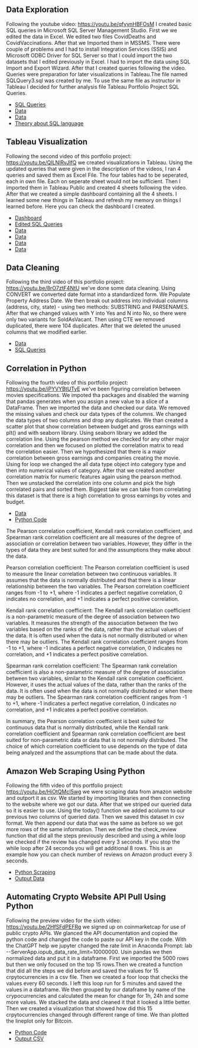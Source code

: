 ## Data Exploration
Following the youtube video: https://youtu.be/qfyynHBFOsM I created basic SQL queries in Microsoft SQL Server Management Studio. 
First we we edited the data in Excel. We edited two files CovidDeaths and CovidVaccinations. After that we Imported them in MSSMS. There were couple
of problems and I had to install Integration Services (SSIS) and  Microsoft ODBC Driver for SQL Server so that I could import the two datasets that I 
edited previously in Excel. I had to import the data using SQL Import and Export Wizard. After that I created queries following the video. Queries
were preparation for later visualizations in Tableau.The file named SQLQuery3.sql was created by me. To use the same file as instructor in Tableau I 
decided for further analysis file Tableau Portfolio Project SQL Queries.

* [SQL Queries](https://github.com/rokzupan1/portfolio-projects/blob/main/Data%20Exploration/SQLQuery3.sql)
* [Data](https://github.com/rokzupan1/portfolio-projects/blob/main/Data%20Exploration/CovidVaccinations.xlsx)
* [Data](https://github.com/rokzupan1/portfolio-projects/blob/main/Data%20Exploration/CovidDeaths.xlsx)
* [Theory about SQL language](https://github.com/rokzupan1/portfolio-projects/blob/main/Data%20Exploration/Building%20Blocks%20of%20Databases%20-%20Theory.txt)

## Tableau Visualization
Following the second video of this portfolio project: https://youtu.be/QILNlRvJlfQ we created visualizations in Tableau. 
Using the updated queries that were given in the description of the videos, I ran 4 queries and saved them as Excel File. The four tables had to be 
seperated, each in own file. Each on seperate sheet would not be sufficient. Then I imported them in Tableau Public and created 4 sheets following the video.
After that we created a simple dashboard containing all the 4 sheets. I learned some new things in Tableau and refresh my memory on things I learned before.
Here you can check the dashboard I created.

* [Dashboard](https://public.tableau.com/views/covid-deaths-vaccinations/Dashboard1?:language=en-US&:display_count=n&:origin=viz_share_link)
* [Edited SQL Queries](https://github.com/rokzupan1/portfolio-projects/blob/main/Tableau%20Visualization/Tableau%20Portfolio%20Project%20SQL%20Queries.sql)
* [Data](https://github.com/rokzupan1/portfolio-projects/blob/main/Tableau%20Visualization/Tableau%20Table%201.xlsx)
* [Data](https://github.com/rokzupan1/portfolio-projects/blob/main/Tableau%20Visualization/Tableau%20Table%202.xlsx)
* [Data](https://github.com/rokzupan1/portfolio-projects/blob/main/Tableau%20Visualization/Tableau%20Table%203.xlsx)
* [Data](https://github.com/rokzupan1/portfolio-projects/blob/main/Tableau%20Visualization/Tableau%20Table%204.xlsx)

## Data Cleaning
Following the third video of this portfolio project: https://youtu.be/8rO7ztF4NtU we've done some data cleaning. 
Using CONVERT we converted date format into a standardized form. We Populate Property Address Date. We then break out address into individual columns 
(address, city, state) - using two methods: SUBSTRING and PARSENAMES. After that we changed values with Y into Yes and N into No, so there were only 
two variants for SoldAsVacant. Then using CTE we removed duplicated, there were 104 duplicates. After that we deleted the unused columns that we modified earlier.

* [Data](https://github.com/rokzupan1/portfolio-projects/blob/main/Data%20Cleaning/Nashville%20Housing%20Data%20for%20Data%20Cleaning.xlsx)
* [SQL Queries](https://github.com/rokzupan1/portfolio-projects/blob/main/Data%20Cleaning/DataCleaning.sql)

## Correlation in Python
Following the fourth video of this portfolio project: https://youtu.be/iPYVYBtUTyE we've been figuring correlation between movies
specifications. We impoted tha packages and disabled the warning that pandas generates when you assign a new value to a slice of 
a DataFrame.  Then we imported the data and checked our data. We removed the missing values and check our data types of the columns.
We changed the data types of two columns and drop any duplicates. We than created a scatter plot that show correlation between budget
and gross earnings with plt() and with seaborn library. Using seaborn library we added the correlation line. Using the pearson method
we checked for any other major correlation and then we focused on plotted the correlation matrix to read the correlation easier.
Then we hypothesized that there is a major correlation between gross earnings and companies creating the movie. Using for loop we 
changed the all data type object into category type and then into numerical values of category. After that we created another correlation
matrix for numeric features again using the pearson method. Then we unstacked the correlation into one column and pick the high correlated
pairs and sorted them. Biggest take we can take from correlating this dataset is that there is a high correlation to gross earnings by 
votes and budget. 

* [Data](https://github.com/rokzupan1/portfolio-projects/blob/main/movies.csv)
* [Python Code](https://github.com/rokzupan1/portfolio-projects/blob/main/Movie_Correlation_Project.ipynb)

The Pearson correlation coefficient, Kendall rank correlation coefficient, and Spearman rank correlation coefficient are all measures of the degree of association or correlation between two variables. However, they differ in the types of data they are best suited for and the assumptions they make about the data.

Pearson correlation coefficient:
The Pearson correlation coefficient is used to measure the linear correlation between two continuous variables. It assumes that the data is normally distributed and that there is a linear relationship between the two variables. The Pearson correlation coefficient ranges from -1 to +1, where -1 indicates a perfect negative correlation, 0 indicates no correlation, and +1 indicates a perfect positive correlation.

Kendall rank correlation coefficient:
The Kendall rank correlation coefficient is a non-parametric measure of the degree of association between two variables. It measures the strength of the association between the two variables based on the ranks of the data, rather than the actual values of the data. It is often used when the data is not normally distributed or when there may be outliers. The Kendall rank correlation coefficient ranges from -1 to +1, where -1 indicates a perfect negative correlation, 0 indicates no correlation, and +1 indicates a perfect positive correlation.

Spearman rank correlation coefficient:
The Spearman rank correlation coefficient is also a non-parametric measure of the degree of association between two variables, similar to the Kendall rank correlation coefficient. However, it uses the actual values of the data, rather than the ranks of the data. It is often used when the data is not normally distributed or when there may be outliers. The Spearman rank correlation coefficient ranges from -1 to +1, where -1 indicates a perfect negative correlation, 0 indicates no correlation, and +1 indicates a perfect positive correlation.

In summary, the Pearson correlation coefficient is best suited for continuous data that is normally distributed, while the Kendall rank correlation coefficient and Spearman rank correlation coefficient are best suited for non-parametric data or data that is not normally distributed. The choice of which correlation coefficient to use depends on the type of data being analyzed and the assumptions that can be made about the data.

## Amazon Web Scraping Using Python
Following the fifth video of this portfolio project: https://youtu.be/HiOtQMcI5wg we were scraping data from amazon website and outport it as csv. We started by importing libraries and then connecting to the website where we got our data. After that we striped our queried data so it is easier to use. Using the today() function we added acolumn to our previous two columns of queried data. Then we saved this dataset in csv format. We then append our data that was the same as before so we got more rows of the same information. Then we define the check_review function that did all the steps previously described and using a while loop we checked if the review has changed every 3 seconds. If you stop the while loop after 24 seconds you will get additional 8 rows. This is an example how you can check number of reviews on Amazon product every 3 seconds.

* [Python Scraping](https://github.com/rokzupan1/portfolio-projects/blob/main/Amazon%20Web%20Scraper%20Project.ipynb)
* [Output Data](https://github.com/rokzupan1/portfolio-projects/blob/main/AmazonWebScraperDataset.csv)

## Automating Crypto Website API Pull Using Python
Following the preview video for the sixth video: https://youtu.be/2HfSFdPEFRg we signed up on coinmarketcap for use of public crypto APIs. We glanced the API documentation and copied the python code and changed the code to paste our API key in the code. With the ChatGPT help we jupyter changed the rate limit in Anaconda Prompt: lab --ServerApp.iopub_data_rate_limit=10000000. Usin pandas we then normalized data and put it in a dataframe. First we imported the 5000 rows but then we only focused on the top 15 rows.Then we created a function that did all the steps we did before and saved the values for 15 crpytocurrencies in a csv file. Then we created a foor loop that checks the values every 60 seconds. I left this loop run for 5 minutes and saved the values in a dataframe. We then grouped by our dataframe by name of the crypocurrencies and calculated the mean for change for 1h, 24h and some more values. We stacked the data and cleaned it that it looked a little better. Then we created a visualization that showed how did this 15 crpytocurrencies changed through different range of time. We than plotted the lineplot only for Bitcoin. 

* [Python Code](https://github.com/rokzupan1/portfolio-projects/blob/main/Automating%20Crypto%20Website%20API%20Pull%20Using%20Python.ipynb)
* [Output CSV](https://github.com/rokzupan1/portfolio-projects/blob/main/API.csv)

